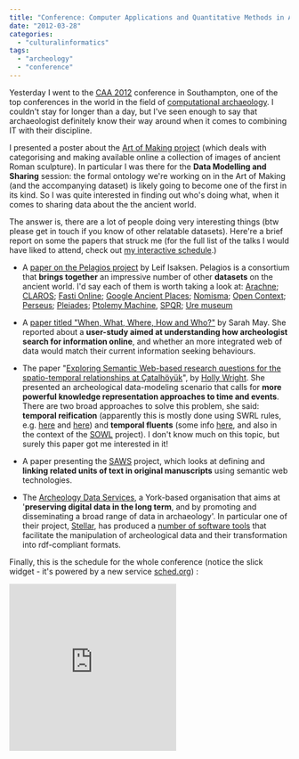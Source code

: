 ```yaml
---
title: "Conference: Computer Applications and Quantitative Methods in Archeology"
date: "2012-03-28"
categories: 
  - "culturalinformatics"
tags: 
  - "archeology"
  - "conference"
---
```


Yesterday I went to the [CAA 2012](http://caaconference.org/) conference in Southampton, one of the top conferences in the world in the field of [computational archaeology](http://en.wikipedia.org/wiki/Computational_archaeology). I couldn't stay for longer than a day, but I've seen enough to say that archaeologist definitely know their way around when it comes to combining IT with their discipline.

I presented a poster about the [Art of Making project](http://www.artofmaking.ac.uk/) (which deals with categorising and making available online a collection of images of ancient Roman sculpture). In particular I was there for the **Data Modelling and Sharing** session: the formal ontology we're working on in the Art of Making (and the accompanying dataset) is likely going to become one of the first in its kind. So I was quite interested in finding out who's doing what, when it comes to sharing data about the the ancient world.

The answer is, there are a lot of people doing very interesting things (btw please get in touch if you know of other relatable datasets). Here're a brief report on some the papers that struck me (for the full list of the talks I would have liked to attend, check out [my interactive schedule](http://caaconference2012.sched.org/mpasin).)

- A [paper on the Pelagios project](http://caaconference2012.sched.org/event/b8dba5f531a7d2c41faebf303865357e) by Leif Isaksen. Pelagios is a consortium that **brings together** an impressive number of other **datasets** on the ancient world. I'd say each of them is worth taking a look at: [Arachne](http://arachne.uni-koeln.de/drupal/); [CLAROS](http://explore.clarosnet.org/XDB/ASP/clarosHome/); [Fasti Online](http://www.fastionline.org/); [Google Ancient Places](http://googleancientplaces.wordpress.com/); [Nomisma](http://nomisma.org/); [Open Context](http://opencontext.org/); [Perseus](http://www.perseus.tufts.edu/hopper/); [Pleiades](http://pleiades.stoa.org/); [Ptolemy Machine](http://ptolemymachine.appspot.com/), [SPQR](http://spqr.cerch.kcl.ac.uk/); [Ure museum](http://www.reading.ac.uk/Ure/index.php)

- A [paper titled "When, What, Where, How and Who?"](http://caaconference2012.sched.org/event/5cbf48abc47a735213ea2f95e5b55fce) by Sarah May. She reported about a **user-study aimed at understanding how archeologist search for information online**, and whether an more integrated web of data would match their current information seeking behaviours.

- The paper "[Exploring Semantic Web-based research questions for the spatio-temporal relationships at Çatalhöyük](http://caaconference2012.sched.org/event/efe75fbdd784b8c73d0938e4591af1b0)", by [Holly Wright](http://www.york.ac.uk/archaeology/research/research-students/holly-wright/). She presented an archeological data-modeling scenario that calls for **more powerful knowledge representation approaches to time and events**. There are two broad approaches to solve this problem, she said: **temporal reification** (apparently this is mostly done using SWRL rules, e.g. [here](http://www.inf.unibz.it/krdb/events/swap2010/paper-04.pdf) and [here](http://www.google.co.uk/url?sa=t&rct=j&q=&esrc=s&source=web&cd=1&ved=0CCoQFjAA&url=http%3A%2F%2Fbmir.stanford.edu%2Ffile_asset%2Findex.php%2F1534%2FBMIR-2010-1414.pdf&ei=9BZzT7WaFYfB0QWvn9T5Dw&usg=AFQjCNFwmhf_HaJxEQMq1lI-hl-B8YpSww)) and **temporal fluents** (some info [here](https://www.google.co.uk/search?ix=sea&sourceid=chrome&ie=UTF-8&q=temporal+fluents), and also in the context of the [SOWL](http://www.defeasible.org/ruleml2011ijcai/files/Batsakis.pdf) project). I don't know much on this topic, but surely this paper got me interested in it!
- A paper presenting the [SAWS](http://caaconference2012.sched.org/event/394231b4c4a4ad537ce3cf314e983fb2) project, which looks at defining and **linking related units of text in original manuscripts** using semantic web technologies.
- The [Archeology Data Services](http://data.archaeologydataservice.ac.uk/page/), a York-based organisation that aims at '**preserving digital data in the long term**, and by promoting and disseminating a broad range of data in archaeology'. In particular one of their project, [Stellar](http://archaeologydataservice.ac.uk/research/stellar/), has produced a [number of software tools](http://hypermedia.research.glam.ac.uk/resources/STELLAR-applications/) that facilitate the manipulation of archeological data and their transformation into rdf-compliant formats.

Finally, this is the schedule for the whole conference (notice the slick widget - it's powered by a new service [sched.org](http://sched.org/)) :

<iframe src="http://caaconference2012.sched.org/mobile/?embed=true&amp;bg=transparent" frameborder="0" allowtransparency="true" width="300" height="300"></iframe>
